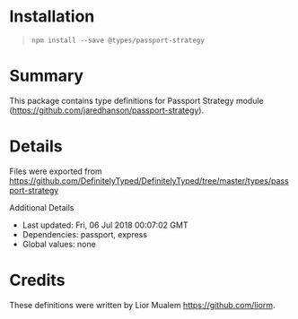 # Installation
> `npm install --save @types/passport-strategy`

# Summary
This package contains type definitions for Passport Strategy module (https://github.com/jaredhanson/passport-strategy).

# Details
Files were exported from https://github.com/DefinitelyTyped/DefinitelyTyped/tree/master/types/passport-strategy

Additional Details
 * Last updated: Fri, 06 Jul 2018 00:07:02 GMT
 * Dependencies: passport, express
 * Global values: none

# Credits
These definitions were written by Lior Mualem <https://github.com/liorm>.
